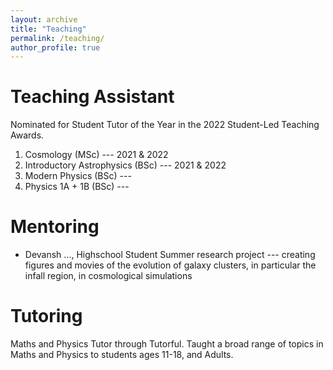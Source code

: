 ```yaml
---
layout: archive
title: "Teaching"
permalink: /teaching/
author_profile: true
---
```



Teaching Assistant
==

  Nominated for Student Tutor of the Year in the 2022 Student-Led Teaching Awards.

  1. Cosmology (MSc) --- 2021 & 2022
  2. Introductory Astrophysics (BSc) --- 2021 & 2022
  3. Modern Physics (BSc) --- 
  4. Physics 1A + 1B (BSc) --- 



Mentoring
===

* Devansh ..., Highschool Student
  Summer research project --- creating figures and movies of the evolution of galaxy clusters, in particular the infall region, in cosmological simulations


Tutoring
===
Maths and Physics Tutor through Tutorful. 
Taught a broad range of topics in Maths and Physics to students ages 11-18, and Adults.

